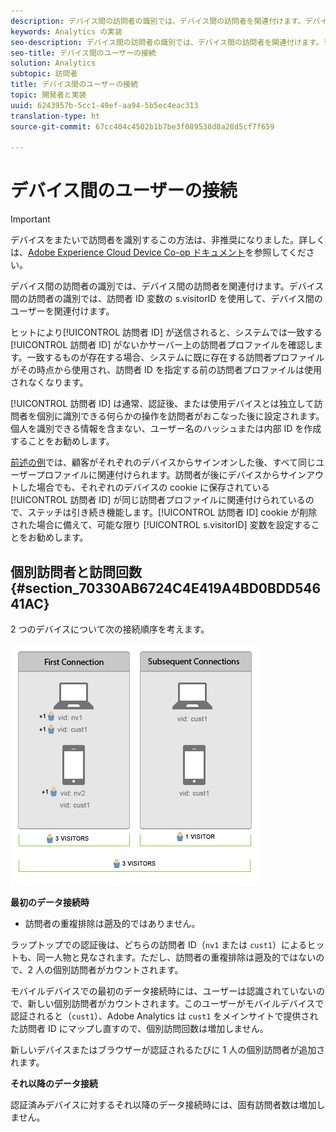 ```yaml
---
description: デバイス間の訪問者の識別では、デバイス間の訪問者を関連付けます。デバイス間の訪問者の識別では、訪問者 ID 変数の s.visitorID を使用して、デバイス間のユーザーを関連付けます。
keywords: Analytics の実装
seo-description: デバイス間の訪問者の識別では、デバイス間の訪問者を関連付けます。デバイス間の訪問者の識別では、訪問者 ID 変数の s.visitorID を使用して、デバイス間のユーザーを関連付けます。
seo-title: デバイス間のユーザーの接続
solution: Analytics
subtopic: 訪問者
title: デバイス間のユーザーの接続
topic: 開発者と実装
uuid: 6243957b-5cc1-49ef-aa94-5b5ec4eac313
translation-type: ht
source-git-commit: 67cc404c4502b1b7be3f089538d8a28d5cf7f659

---
```



# デバイス間のユーザーの接続

>[!IMPORTANT]
>
>デバイスをまたいで訪問者を識別するこの方法は、非推奨になりました。詳しくは、[Adobe Experience Cloud Device Co-op ドキュメント](https://marketing.adobe.com/resources/help/ja_JP/mcdc/)を参照してください。

デバイス間の訪問者の識別では、デバイス間の訪問者を関連付けます。デバイス間の訪問者の識別では、訪問者 ID 変数の s.visitorID を使用して、デバイス間のユーザーを関連付けます。

ヒットにより[!UICONTROL 訪問者 ID] が送信されると、システムでは一致する[!UICONTROL 訪問者 ID] がないかサーバー上の訪問者プロファイルを確認します。一致するものが存在する場合、システムに既に存在する訪問者プロファイルがその時点から使用され、訪問者 ID を指定する前の訪問者プロファイルは使用されなくなります。

[!UICONTROL 訪問者 ID] は通常、認証後、または使用デバイスとは独立して訪問者を個別に識別できる何らかの操作を訪問者がおこなった後に設定されます。個人を識別できる情報を含まない、ユーザー名のハッシュまたは内部 ID を作成することをお勧めします。

[前述の例](../../../implement/js-implementation/xdevice-visid/xdevice-connecting.md)では、顧客がそれぞれのデバイスからサインオンした後、すべて同じユーザープロファイルに関連付けられます。訪問者が後にデバイスからサインアウトした場合でも、それぞれのデバイスの cookie に保存されている[!UICONTROL 訪問者 ID] が同じ訪問者プロファイルに関連付けられているので、ステッチは引き続き機能します。[!UICONTROL 訪問者 ID] cookie が削除された場合に備えて、可能な限り [!UICONTROL s.visitorID] 変数を設定することをお勧めします。

## 個別訪問者と訪問回数{#section_70330AB6724C4E419A4BD0BDD54641AC}

2 つのデバイスについて次の接続順序を考えます。

![](assets/xdevice-counts.png)

**最初のデータ接続時**

* 訪問者の重複排除は遡及的ではありません。

ラップトップでの認証後は、どちらの訪問者 ID（`nv1` または `cust1`）によるヒットも、同一人物と見なされます。ただし、訪問者の重複排除は遡及的ではないので、2 人の個別訪問者がカウントされます。

モバイルデバイスでの最初のデータ接続時には、ユーザーは認識されていないので、新しい個別訪問者がカウントされます。このユーザーがモバイルデバイスで認証されると（`cust1`）、Adobe Analytics は `cust1` をメインサイトで提供された訪問者 ID にマップし直すので、個別訪問回数は増加しません。

新しいデバイスまたはブラウザーが認証されるたびに 1 人の個別訪問者が追加されます。

**それ以降のデータ接続**

認証済みデバイスに対するそれ以降のデータ接続時には、固有訪問者数は増加しません。
